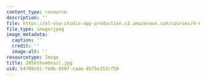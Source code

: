 ```yaml
---
content_type: resource
description: ''
file: https://ol-ocw-studio-app-production.s3.amazonaws.com/courses/4-614-religious-architecture-and-islamic-cultures-fall-2002/b4708c617e9b0507caae8575e352cf58_2056thumbnail.jpg
file_type: image/jpeg
image_metadata:
  caption: ''
  credit: ''
  image-alt: ''
resourcetype: Image
title: 2056thumbnail.jpg
uid: b4708c61-7e9b-0507-caae-8575e352cf58
---
```

